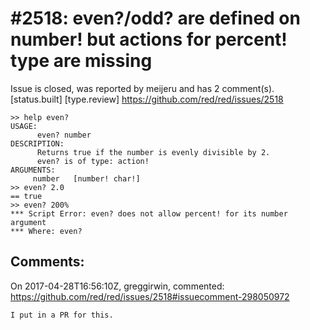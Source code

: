 
#2518: even?/odd? are defined on number! but actions for percent! type are missing
================================================================================
Issue is closed, was reported by meijeru and has 2 comment(s).
[status.built] [type.review]
<https://github.com/red/red/issues/2518>

```
>> help even?
USAGE:
      even? number
DESCRIPTION:
      Returns true if the number is evenly divisible by 2. 
      even? is of type: action! 
ARGUMENTS:
     number   [number! char!] 
>> even? 2.0
== true
>> even? 200%
*** Script Error: even? does not allow percent! for its number argument
*** Where: even?
```



Comments:
--------------------------------------------------------------------------------

On 2017-04-28T16:56:10Z, greggirwin, commented:
<https://github.com/red/red/issues/2518#issuecomment-298050972>

    I put in a PR for this. 

